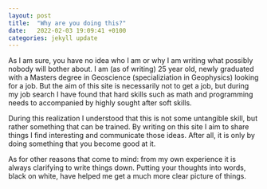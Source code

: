 ```yaml
---
layout: post
title:  "Why are you doing this?"  
date:   2022-02-03 19:09:41 +0100
categories: jekyll update
---
```

As I am sure, you have no idea who I am or why I am writing what possibly nobody will bother about. I am (as of writing) 25 year old, newly graduated with a Masters degree in Geoscience (specializiation in Geophysics) looking for a job. But the aim of this site is necessarily not to get a job, but during my job search I have found that hard skills such as math and programming needs to accompanied by highly sought after soft skills.

During this realization I understood that this is not some untangible skill, but rather something that can be trained. By writing on this site I aim to share things I find interesting and communicate those ideas. After all, it is only by doing something that you become good at it.

As for other reasons that come to mind: from my own experience it is always clarifying to write things down. Putting your thoughts into words, black on white, have helped me get a much more clear picture of things.
